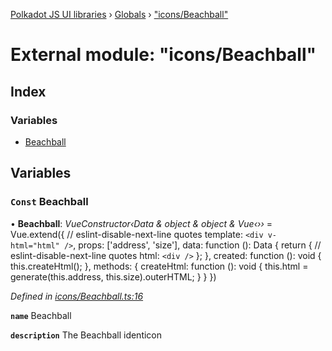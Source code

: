 [Polkadot JS UI libraries](../README.md) › [Globals](../globals.md) › ["icons/Beachball"](_icons_beachball_.md)

# External module: "icons/Beachball"

## Index

### Variables

* [Beachball](_icons_beachball_.md#const-beachball)

## Variables

### `Const` Beachball

• **Beachball**: *VueConstructor‹Data & object & object & Vue‹››* = Vue.extend({
  // eslint-disable-next-line quotes
  template: `<div v-html="html" />`,
  props: ['address', 'size'],
  data: function (): Data {
    return {
      // eslint-disable-next-line quotes
      html: `<div />`
    };
  },
  created: function (): void {
    this.createHtml();
  },
  methods: {
    createHtml: function (): void {
      this.html = generate(this.address, this.size).outerHTML;
    }
  }
})

*Defined in [icons/Beachball.ts:16](https://github.com/polkadot-js/ui/blob/e4159028/packages/vue-identicon/src/icons/Beachball.ts#L16)*

**`name`** Beachball

**`description`** The Beachball identicon
